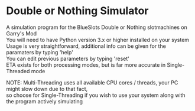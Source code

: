 # Double or Nothing Simulator <br />
A simulation program for the BlueSlots Double or Nothing slotmachines on Garry's Mod<br />
You will need to have Python version 3.x or higher installed on your system<br />
Usage is very straightforward, additional info can be given for the paramaters by typing 'help'<br />
You can edit previous parameters by typing 'reset'<br />
ETA exists for both processing modes, but is far more accurate in Single-Threaded mode<br />

NOTE: Multi-Threading uses all available CPU cores / threads, your PC might slow down due to that fact,<br />
      so choose for Single-Threading if you wish to use your system along with the program actively simulating
